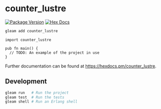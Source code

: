 # counter_lustre

[![Package Version](https://img.shields.io/hexpm/v/counter_lustre)](https://hex.pm/packages/counter_lustre)
[![Hex Docs](https://img.shields.io/badge/hex-docs-ffaff3)](https://hexdocs.pm/counter_lustre/)

```sh
gleam add counter_lustre
```
```gleam
import counter_lustre

pub fn main() {
  // TODO: An example of the project in use
}
```

Further documentation can be found at <https://hexdocs.pm/counter_lustre>.

## Development

```sh
gleam run   # Run the project
gleam test  # Run the tests
gleam shell # Run an Erlang shell
```
